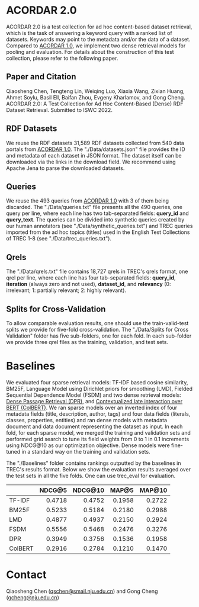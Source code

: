 # ACORDAR 2.0

ACORDAR 2.0 is a test collection for ad hoc content-based dataset retrieval, which is the task of answering a keyword query with a ranked list of datasets. Keywords may point to the metadata and/or the data of a dataset. Compared to [ACORDAR 1.0](https://github.com/nju-websoft/ACORDAR), we implement two dense retrieval models for pooling and evaluation. For details about the construction of this test collection, please refer to the following paper.

## Paper and Citation

Qiaosheng Chen, Tengteng Lin, Weiqing Luo, Xiaxia Wang, Zixian Huang, Ahmet Soylu, Basil Ell, Baifan Zhou, Evgeny Kharlamov, and Gong Cheng. ACORDAR 2.0: A Test Collection for Ad Hoc Content-Based (Dense) RDF Dataset Retrieval. Submitted to ISWC 2022.

## RDF Datasets

We reuse the RDF datasets 31,589 RDF datasets collected from 540 data portals from [ACORDAR 1.0](https://github.com/nju-websoft/ACORDAR). The "./Data/datasets.json" file provides the ID and metadata of each dataset in JSON format. The dataset itself can be downloaded via the links in the download field. We recommend using Apache Jena to parse the downloaded datasets.

## Queries

We reuse the 493 queries from [ACORDAR 1.0](https://github.com/nju-websoft/ACORDAR) with 3 of them being discarded. The "./Data/queries.txt" file presents all the 490 queries, one query per line, where each line has two tab-separated fields: **query_id** and **query_text**. The queries can be divided into synthetic queries created by our human annotators (see "./Data/synthetic_queries.txt") and TREC queries imported from the ad hoc topics (titles) used in the English Test Collections of TREC 1-8 (see "./Data/trec_queries.txt").

## Qrels

The "./Data/qrels.txt" file contains 18,727 qrels in TREC's qrels format, one qrel per line, where each line has four tab-separated fields: **query_id**, **iteration** (always zero and not used), **dataset_id**, and **relevancy** (0: irrelevant; 1: partially relevant; 2: highly relevant).

## Splits for Cross-Validation

To allow comparable evaluation results, one should use the train-valid-test splits we provide for five-fold cross-validation. The "./Data/Splits for Cross Validation" folder has five sub-folders, one for each fold. In each sub-folder we provide three qrel files as the training, validation, and test sets.

# Baselines

We evaluated four sparse retrieval models: TF-IDF based cosine similarity, BM25F, Language Model using Dirichlet priors for smoothing (LMD), Fielded Sequential Dependence Model (FSDM) and two dense retrieval models: [Dense Passage Retrieval (DPR)](https://github.com/facebookresearch/DPR), and [Contextualized late interaction over BERT (ColBERT)](https://github.com/stanford-futuredata/ColBERT). We ran sparse models over an inverted index of four metadata fields (title, description, author, tags) and four data fields (literals, classes, properties, entities) and ran dense models with metadata document and data document representing the dataset as input. In each fold, for each sparse model, we merged the training and validation sets and performed grid search to tune its field weights from 0 to 1 in 0.1 increments using NDCG@10 as our optimization objective. Dense models were fine-tuned in a standard way on the training and validation sets.

The "./Baselines" folder contains rankings outputted by the baselines in TREC's results format. Below we show the evaluation results averaged over the test sets in all the five folds. One can use trec_eval for evaluation.

|         | NDCG@5 | NDCG@10 |  MAP@5 | MAP@10 |
| ------- | -----: | ------: | -----: | -----: |
| TF-IDF  | 0.4718 |  0.4752 | 0.1958 | 0.2722 |
| BM25F   | 0.5233 |  0.5184 | 0.2180 | 0.2988 |
| LMD     | 0.4877 |  0.4937 | 0.2150 | 0.2924 |
| FSDM    | 0.5556 |  0.5468 | 0.2476 | 0.3276 |
| DPR     | 0.3949 |  0.3756 | 0.1536 | 0.1958 |
| ColBERT | 0.2916 |  0.2784 | 0.1210 | 0.1470 |

# Contact

Qiaosheng Chen (qschen@smail.nju.edu.cn) and Gong Cheng (gcheng@nju.edu.cn)
